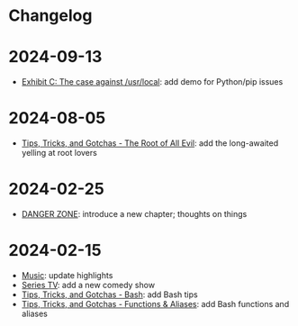 # Changelog

2024-09-13
==========

- [Exhibit C: The case against /usr/local](tips/root-ex-c.md): add demo for Python/pip issues

2024-08-05
==========

- [Tips, Tricks, and Gotchas - The Root of All Evil](tips/root.md): add the long-awaited yelling at root lovers

2024-02-25
==========

- [DANGER ZONE](thoughts/prologue.md): introduce a new chapter; thoughts on things

2024-02-15
==========

- [Music](misc/music.md): update highlights
- [Series TV](misc/series-tv.md): add a new comedy show
- [Tips, Tricks, and Gotchas - Bash](tips/bash.md): add Bash tips
- [Tips, Tricks, and Gotchas - Functions & Aliases](tips/func-alias.md): add Bash functions and aliases
